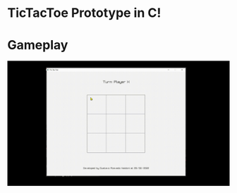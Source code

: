 # TicTacToe Prototype in C!

# Gameplay
![](https://github.com/gustavonaldoni/tictactoe-prototype/blob/main/images/forReadme/TicTacToe-Demo.gif)
